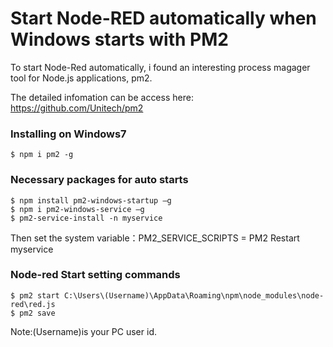 # Start Node-RED automatically when Windows starts with PM2

To start Node-Red automatically, i found an interesting process magager tool for Node.js applications, pm2. 

The detailed infomation can be access here: https://github.com/Unitech/pm2 


### Installing on Windows7
```
$ npm i pm2 -g
```
### Necessary packages for auto starts
```
$ npm install pm2-windows-startup –g
$ npm i pm2-windows-service –g
$ pm2-service-install -n myservice
```
Then set the system variable：PM2_SERVICE_SCRIPTS = PM2
Restart myservice

### Node-red Start setting commands
```
$ pm2 start C:\Users\(Username)\AppData\Roaming\npm\node_modules\node-red\red.js
$ pm2 save
```
Note:(Username)is your PC user id. 

